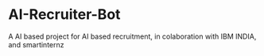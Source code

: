 # AI-Recruiter-Bot
A AI based project for AI based recruitment, in colaboration with IBM INDIA, and smartinternz

